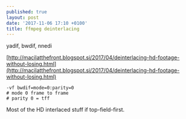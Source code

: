 ```yaml
---
published: true
layout: post
date: '2017-11-06 17:10 +0100'
title: ffmpeg deinterlacing
---
```

yadif, bwdif, nnedi

[http://macilatthefront.blogspot.si/2017/04/deinterlacing-hd-footage-without-losing.html](http://macilatthefront.blogspot.si/2017/04/deinterlacing-hd-footage-without-losing.html)

	-vf bwdif=mode=0:parity=0
    # mode 0 frame to frame
    # parity 0 = tff
    
Most of the HD interlaced stuff if top-field-first.
